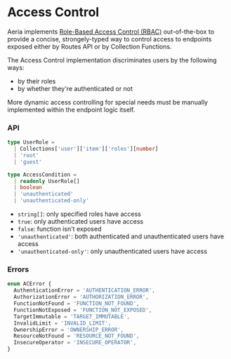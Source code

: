 # Access Control

Aeria implements [Role-Based Access Control (RBAC)](https://en.wikipedia.org/wiki/Role-based_access_control) out-of-the-box to provide a concise, strongely-typed way to control access to endpoints exposed either by Routes API or by Collection Functions.

The Access Control implementation discriminates users by the following ways:

- by their roles
- by whether they're authenticated or not

More dynamic access controlling for special needs must be manually implemented within the endpoint logic itself.

### API

```typescript
type UserRole =
  | Collections['user']['item']['roles'][number]
  | 'root'
  | 'guest'

type AccessCondition =
  | readonly UserRole[]
  | boolean
  | 'unauthenticated'
  | 'unauthenticated-only'
```

- `string[]`: only specified roles have access
- `true`: only authenticated users have access
- `false`: function isn't exposed
- `'unauthenticated'`: both authenticated and unauthenticated users have access
- `'unauthenticated-only'`: only unauthenticated users have access

### Errors

```typescript
enum ACError {
  AuthenticationError = 'AUTHENTICATION_ERROR',
  AuthorizationError = 'AUTHORIZATION_ERROR',
  FunctionNotFound = 'FUNCTION_NOT_FOUND',
  FunctionNotExposed = 'FUNCTION_NOT_EXPOSED',
  TargetImmutable = 'TARGET_IMMUTABLE',
  InvalidLimit = 'INVALID_LIMIT',
  OwnershipError = 'OWNERSHIP_ERROR',
  ResourceNotFound = 'RESOURCE_NOT_FOUND',
  InsecureOperator = 'INSECURE_OPERATOR',
}

```
